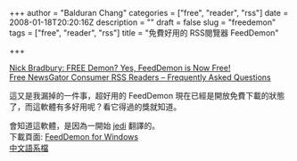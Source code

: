 +++
author = "Balduran Chang"
categories = ["free", "reader", "rss"]
date = 2008-01-18T20:20:16Z
description = ""
draft = false
slug = "freedemon"
tags = ["free", "reader", "rss"]
title = "免費好用的 RSS閱覽器 FeedDemon"

+++


[Nick Bradbury: FREE Demon? Yes, FeedDemon is Now Free!](http://nick.typepad.com/blog/2008/01/free-demon-yes.html)  
[Free NewsGator Consumer RSS Readers – Frequently Asked Questions](http://www.newsgator.com/CompanyInfo/FreeClientFAQ.aspx)

這又是我漏掉的一件事，超好用的 FeedDemon 現在已經是開放免費下載的狀態了，而這軟體有多好用呢？看它得過的獎就知道。

會知道這軟體，是因為一開始 [jedi](http://jedi.org/blog/archives/005793.html) 翻譯的。  
 下載頁面: [FeedDemon for Windows](http://www.newsgator.com/Individuals/FeedDemon/Default.aspx)  
[中文語系檔](http://jedi.org/p4/l10n/FeedDemon/2.6.0.20/)

